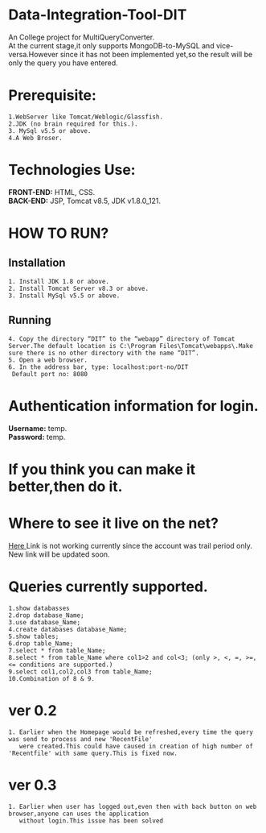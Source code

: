 # Data-Integration-Tool-DIT
An College project for  MultiQueryConverter.  
At the current stage,it only supports MongoDB-to-MySQL and vice-versa.However since it has not been implemented yet,so the result will be only the query you have entered.   
# Prerequisite:  
    1.WebServer like Tomcat/Weblogic/Glassfish.
    2.JDK (no brain required for this.).
    3. MySql v5.5 or above.
    4.A Web Broser.
    
# Technologies Use:  
  **FRONT-END:** HTML, CSS.  
  **BACK-END:** JSP, Tomcat v8.5, JDK v1.8.0_121.
    
# HOW TO RUN?  
 ## Installation
    1. Install JDK 1.8 or above.
    2. Install Tomcat Server v8.3 or above.
    3. Install MySql v5.5 or above.
## Running
    4. Copy the directory “DIT” to the “webapp” directory of Tomcat Server.The default location is C:\Program Files\Tomcat\webapps\.Make    sure there is no other directory with the name “DIT”.
    5. Open a web browser.
    6. In the address bar, type: localhost:port-no/DIT
     Default port no: 8080
  
 
# Authentication information for login.  
  **Username:** temp.  
  **Password:** temp.  
   
# If you think you can make it better,then do it.  
# Where to see it live on the net?  
 [ Here ](http://testing-env.cloud.hostnet.nl/DIT/) Link is not working currently since the account was trail period only.  
            New link will be updated soon.  
# Queries currently supported.  
    1.show databasses
    2.drop database_Name;
    3.use database_Name;
    4.create databases database_Name;
    5.show tables;
    6.drop table_Name;
    7.select * from table_Name;
    8.select * from table_Name where col1>2 and col<3; (only >, <, =, >=, <= conditions are supported.)
    9.select col1,col2,col3 from table_Name;
    10.Combination of 8 & 9.
  
# ver 0.2  
    1. Earlier when the Homepage would be refreshed,every time the query was send to process and new 'RecentFile'  
       were created.This could have caused in creation of high number of 'Recentfile' with same query.This is fixed now.  
# ver 0.3
    1. Earlier when user has logged out,even then with back button on web browser,anyone can uses the application  
       without login.This issue has been solved
